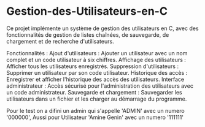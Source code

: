 # Gestion-des-Utilisateurs-en-C
Ce projet implémente un système de gestion des utilisateurs en C, avec des fonctionnalités de gestion de listes chaînées, de sauvegarde, de chargement et de recherche d'utilisateurs.

Fonctionnalités :
Ajout d'utilisateurs : Ajouter un utilisateur avec un nom complet et un code utilisateur à six chiffres.
Affichage des utilisateurs : Afficher tous les utilisateurs enregistrés.
Suppression d'utilisateurs : Supprimer un utilisateur par son code utilisateur.
Historique des accès : Enregistrer et afficher l'historique des accès des utilisateurs.
Interface administrateur : Accès sécurisé pour l'administration des utilisateurs avec un code administrateur.
Sauvegarde et chargement : Sauvegarder les utilisateurs dans un fichier et les charger au démarrage du programme.

Pour le test on a difini un admin qui s'appelle 'ADMIN' avec un numero '000000',
Aussi pour Utilisateur 'Amine Genin' avec un numero '111111'
